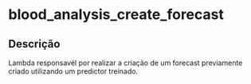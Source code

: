 # blood_analysis_create_forecast

## Descrição

Lambda responsavél por realizar a criação de um forecast previamente criado utilizando um predictor treinado.
